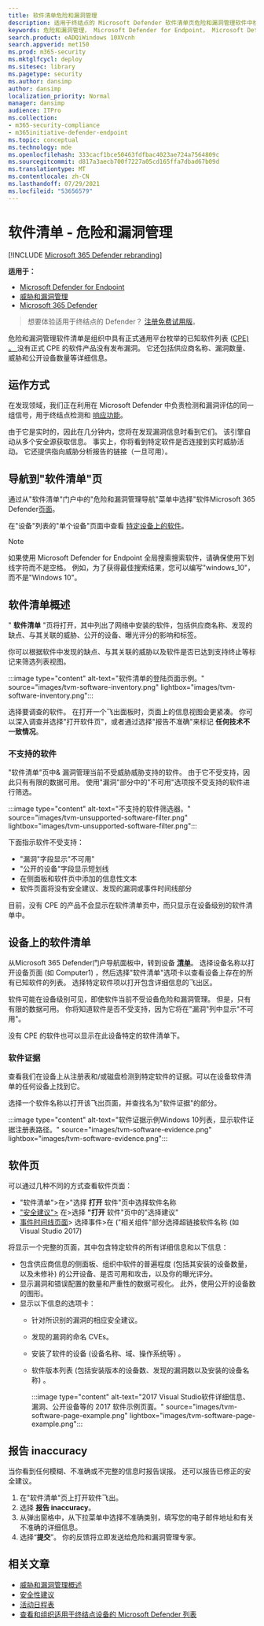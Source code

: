 ```yaml
---
title: 软件清单危险和漏洞管理
description: 适用于终结点的 Microsoft Defender 软件清单页危险和漏洞管理软件中检测到的漏洞和漏洞数量。
keywords: 危险和漏洞管理， Microsoft Defender for Endpoint， Microsoft Defender for Endpoint 软件清单， Microsoft Defender for Endpoint threat & 漏洞管理， Microsoft Defender for Endpoint threat & 漏洞管理 software inventory， Microsoft Defender for Endpoint tvm software inventory， tvm software inventory
search.product: eADQiWindows 10XVcnh
search.appverid: met150
ms.prod: m365-security
ms.mktglfcycl: deploy
ms.sitesec: library
ms.pagetype: security
ms.author: dansimp
author: dansimp
localization_priority: Normal
manager: dansimp
audience: ITPro
ms.collection:
- m365-security-compliance
- m365initiative-defender-endpoint
ms.topic: conceptual
ms.technology: mde
ms.openlocfilehash: 333cacf1bce50463fdfbac4023ae724a7564809c
ms.sourcegitcommit: d817a3aecb700f7227a05cd165ffa7dbad67b09d
ms.translationtype: MT
ms.contentlocale: zh-CN
ms.lasthandoff: 07/29/2021
ms.locfileid: "53656579"
---
```

# <a name="software-inventory---threat-and-vulnerability-management"></a>软件清单 - 危险和漏洞管理

[!INCLUDE [Microsoft 365 Defender rebranding](../../includes/microsoft-defender.md)]

**适用于：**
- [Microsoft Defender for Endpoint](https://go.microsoft.com/fwlink/?linkid=2154037)
- [威胁和漏洞管理](next-gen-threat-and-vuln-mgt.md)
- [Microsoft 365 Defender](https://go.microsoft.com/fwlink/?linkid=2118804)

> 想要体验适用于终结点的 Defender？ [注册免费试用版](https://signup.microsoft.com/create-account/signup?products=7f379fee-c4f9-4278-b0a1-e4c8c2fcdf7e&ru=https://aka.ms/MDEp2OpenTrial?ocid=docs-wdatp-portaloverview-abovefoldlink)。

危险和漏洞管理软件清单是组织中具有正式通用平台枚举的已知软件列表 ([CPE) 。 ](https://nvd.nist.gov/products/cpe) 没有正式 CPE 的软件产品没有发布漏洞。 它还包括供应商名称、漏洞数量、威胁和公开设备数量等详细信息。

## <a name="how-it-works"></a>运作方式

在发现领域，我们正在利用在 Microsoft Defender 中负责检测和漏洞评估的同一组信号，用于终结点检测和 [响应功能](overview-endpoint-detection-response.md)。

由于它是实时的，因此在几分钟内，您将在发现漏洞信息时看到它们。 该引擎自动从多个安全源获取信息。 事实上，你将看到特定软件是否连接到实时威胁活动。 它还提供指向威胁分析报告的链接（一旦可用）。

## <a name="navigate-to-the-software-inventory-page"></a>导航到"软件清单"页

通过从"软件清单"门户中的"危险和漏洞管理导航"菜单中选择"软件Microsoft 365 Defender[页面](portal-overview.md)。

在"设备"列表的"单个设备"页面中查看 [特定设备上的软件](machines-view-overview.md)。

>[!NOTE]
>如果使用 Microsoft Defender for Endpoint 全局搜索搜索软件，请确保使用下划线字符而不是空格。 例如，为了获得最佳搜索结果，您可以编写"windows_10"，而不是"Windows 10"。

## <a name="software-inventory-overview"></a>软件清单概述

" **软件清单** "页将打开，其中列出了网络中安装的软件，包括供应商名称、发现的缺点、与其关联的威胁、公开的设备、曝光评分的影响和标签。

你可以根据软件中发现的缺点、与其关联的威胁以及软件是否已达到支持终止等标记来筛选列表视图。

:::image type="content" alt-text="软件清单的登陆页面示例。" source="images/tvm-software-inventory.png" lightbox="images/tvm-software-inventory.png":::

选择要调查的软件。 在打开一个飞出面板时，页面上的信息视图会更紧凑。 你可以深入调查并选择"打开软件页"，或者通过选择"报告不准确"来标记 **任何技术不一致情况**。

### <a name="software-that-isnt-supported"></a>不支持的软件

"软件清单"页中& 漏洞管理当前不受威胁威胁支持的软件。 由于它不受支持，因此只有有限的数据可用。 使用"漏洞"部分中的"不可用"选项按不受支持的软件进行筛选。

:::image type="content" alt-text="不支持的软件筛选器。" source="images/tvm-unsupported-software-filter.png" lightbox="images/tvm-unsupported-software-filter.png":::

下面指示软件不受支持：

- "漏洞"字段显示"不可用"
- "公开的设备"字段显示短划线
- 在侧面板和软件页中添加的信息性文本
- 软件页面将没有安全建议、发现的漏洞或事件时间线部分

目前，没有 CPE 的产品不会显示在软件清单页中，而只显示在设备级别的软件清单中。

## <a name="software-inventory-on-devices"></a>设备上的软件清单

从Microsoft 365 Defender门户导航面板中，转到设备 **[清单](machines-view-overview.md)**。 选择设备名称以打开设备页面 (如 Computer1) ，然后选择"软件清单"选项卡以查看设备上存在的所有已知软件的列表。 选择特定软件项以打开包含详细信息的飞出区。

软件可能在设备级别可见，即使软件当前不受设备危险和漏洞管理。 但是，只有有限的数据可用。 你将知道软件是否不受支持，因为它将在"漏洞"列中显示"不可用"。

没有 CPE 的软件也可以显示在此设备特定的软件清单下。

### <a name="software-evidence"></a>软件证据

查看我们在设备上从注册表和/或磁盘检测到特定软件的证据。可以在设备软件清单的任何设备上找到它。

选择一个软件名称以打开该飞出页面，并查找名为"软件证据"的部分。

:::image type="content" alt-text="软件证据示例Windows 10列表，显示软件证据注册表路径。" source="images/tvm-software-evidence.png" lightbox="images/tvm-software-evidence.png":::

## <a name="software-pages"></a>软件页

可以通过几种不同的方式查看软件页面：

- "软件清单">在>"选择 **打开** 软件"页中选择软件名称
- ["安全建议">](tvm-security-recommendation.md) 在>选择 **"打开** 软件"页中的"选择建议"
- [事件时间线页面](threat-and-vuln-mgt-event-timeline.md)> 选择事件>在 ("相关组件"部分选择超链接软件名称 (如 Visual Studio 2017) 

 将显示一个完整的页面，其中包含特定软件的所有详细信息和以下信息：

- 包含供应商信息的侧面板、组织中软件的普遍程度 (包括其安装的设备数量，以及未修补) 的公开设备、是否可用和攻击，以及你的曝光评分。
- 显示漏洞和错误配置的数量和严重性的数据可视化。 此外，使用公开的设备数的图形。
- 显示以下信息的选项卡：
  - 针对所识别的漏洞的相应安全建议。
  - 发现的漏洞的命名 CVEs。
  - 安装了软件的设备 (设备名称、域、操作系统等) 。
  - 软件版本列表 (包括安装版本的设备数、发现的漏洞数以及安装的设备名称) 。

    :::image type="content" alt-text="2017 Visual Studio软件详细信息、漏洞、公开设备等的 2017 软件示例页面。" source="images/tvm-software-page-example.png" lightbox="images/tvm-software-page-example.png":::

## <a name="report-inaccuracy"></a>报告 inaccuracy

当你看到任何模糊、不准确或不完整的信息时报告误报。 还可以报告已修正的安全建议。

1. 在"软件清单"页上打开软件飞出。
2. 选择 **报告 inaccuracy**。
3. 从弹出窗格中，从下拉菜单中选择不准确类别，填写您的电子邮件地址和有关不准确的详细信息。
4. 选择“**提交**”。 你的反馈将立即发送给危险和漏洞管理专家。

## <a name="related-articles"></a>相关文章

- [威胁和漏洞管理概述](next-gen-threat-and-vuln-mgt.md)
- [安全性建议](tvm-security-recommendation.md)
- [活动日程表](threat-and-vuln-mgt-event-timeline.md)
- [查看和组织适用于终结点设备的 Microsoft Defender 列表](machines-view-overview.md)
